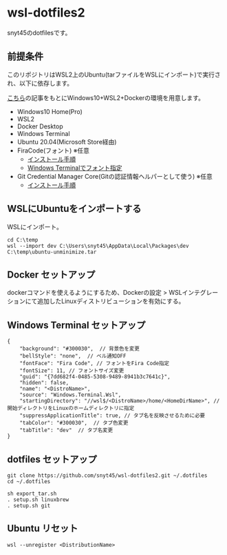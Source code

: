 # wsl-dotfiles2
snyt45のdotfilesです。

## 前提条件

このリポジトリはWSL2上のUbuntu(tarファイルをWSLにインポート)で実行され、以下に依存します。

[こちら](https://snyt45.com/posts/20210806/wsl2-multiple-linux-distribution/)の記事をもとにWindows10+WSL2+Dockerの環境を用意します。

- Windows10 Home(Pro)
- WSL2
- Docker Desktop
- Windows Terminal
- Ubuntu 20.04(Microsoft Store経由)
- FiraCode(フォント) ※任意
  - [インストール手順](https://github.com/snyt45/windows10-dotfiles/blob/master/setup/manually_settings.txt#L100)
  - [Windows Terminalでフォント指定](https://github.com/snyt45/windows10-dotfiles/blob/master/setup/manually_settings.txt#L183)
- Git Credential Manager Core(Gitの認証情報ヘルパーとして使う) ※任意
  - [インストール手順](https://github.com/microsoft/Git-Credential-Manager-Core#windows)

## WSLにUbuntuをインポートする

WSLにインポート。
```
cd C:\temp
wsl --import dev C:\Users\snyt45\AppData\Local\Packages\dev C:\temp\ubuntu-unminimize.tar
```

## Docker セットアップ

dockerコマンドを使えるようにするため、Dockerの設定 > WSLインテグレーションにて追加したLinuxディストリビューションを有効にする。

## Windows Terminal セットアップ

```
{
    "background": "#300030",  // 背景色を変更
    "bellStyle": "none",  // ベル通知OFF
    "fontFace": "Fira Code", // フォントをFira Code指定
    "fontSize": 11, // フォントサイズ変更
    "guid": "{7dd682f4-0485-5308-9489-8941b3c7641c}",
    "hidden": false,
    "name": "<DistroName>",
    "source": "Windows.Terminal.Wsl",
    "startingDirectory": "//wsl$/<DistroName>/home/<HomeDirName>", // 開始ディレクトリをLinuxのホームディレクトリに指定
    "suppressApplicationTitle": true, // タブ名を反映させるために必要
    "tabColor": "#300030",  // タブ色変更
    "tabTitle": "dev"  // タブ名変更
}
```

## dotfiles セットアップ
```
git clone https://github.com/snyt45/wsl-dotfiles2.git ~/.dotfiles
cd ~/.dotfiles

sh export_tar.sh  
. setup.sh linuxbrew
. setup.sh git
```

## Ubuntu リセット

```
wsl --unregister <DistributionName>
```
